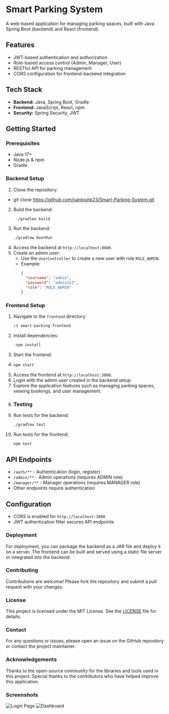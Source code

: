 # Smart Parking System

A web-based application for managing parking spaces, built with Java Spring Boot (backend) and React (frontend).

## Features

- JWT-based authentication and authorization
- Role-based access control (Admin, Manager, User)
- RESTful API for parking management
- CORS configuration for frontend-backend integration

## Tech Stack

- **Backend:** Java, Spring Boot, Gradle
- **Frontend:** JavaScript, React, npm
- **Security:** Spring Security, JWT

## Getting Started

### Prerequisites

- Java 17+
- Node.js & npm
- Gradle

### Backend Setup

1. Clone the repository:
- git clone https://github.com/santoshk23/Smart-Parking-System.git
2. Build the backend:
   ```bash
    ./gradlew build
    ```
3. Run the backend:
    ```bash
    ./gradlew bootRun
    ```
4. Access the backend at `http://localhost:8080`.
5. Create an admin user:
   - Use the `UserController` to create a new user with role `ROLE_ADMIN`.
   - Example:
     ```json
     {
       "username": "admin",
       "password": "admin123",
       "role": "ROLE_ADMIN"
     }
     ```
### Frontend Setup
1. Navigate to the `frontend` directory:
   ```bash
   cd smart-parking-frontend
   ```
2. Install dependencies:
   ```bash
    npm install
    ```
3. Start the frontend:
4. ```bash
   npm start
   ```
5. Access the frontend at `http://localhost:3000`.
6. Login with the admin user created in the backend setup.
7. Explore the application features such as managing parking spaces, viewing bookings, and user management.
8. ### Testing
9. Run tests for the backend:
   ```bash
   ./gradlew test
   ```
10. Run tests for the frontend:
    ```bash
    npm test
    ```
## API Endpoints

- `/auth/**` \- Authentication (login, register)
- `/admin/**` \- Admin operations (requires ADMIN role)
- `/manager/**` \- Manager operations (requires MANAGER role)
- Other endpoints require authentication

## Configuration

- CORS is enabled for `http://localhost:3000`
- JWT authentication filter secures API endpoints
### Deployment
For deployment, you can package the backend as a JAR file and deploy it on a server. The frontend can be built and served using a static file server or integrated into the backend.
### Contributing
Contributions are welcome! Please fork the repository and submit a pull request with your changes.
### License
This project is licensed under the MIT License. See the [LICENSE](LICENSE) file for details.
### Contact
For any questions or issues, please open an issue on the GitHub repository or contact the project maintainer.
### Acknowledgements
Thanks to the open-source community for the libraries and tools used in this project. Special thanks to the contributors who have helped improve this application.
### Screenshots
![Login Page](screenshots/login.png)
![Dashboard](screenshots/dashboard.png)